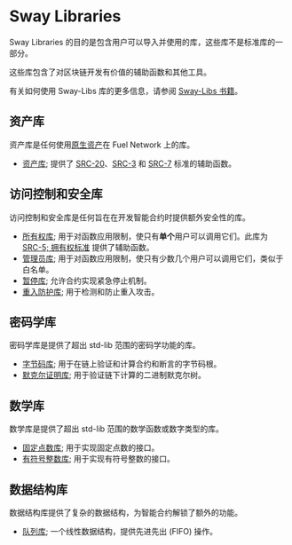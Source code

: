 # Sway Libraries

Sway Libraries 的目的是包含用户可以导入并使用的库，这些库不是标准库的一部分。

这些库包含了对区块链开发有价值的辅助函数和其他工具。

有关如何使用 Sway-Libs 库的更多信息，请参阅 [Sway-Libs 书籍](https://fuellabs.github.io/sway-libs/book/getting_started/index.html)。

## 资产库

资产库是任何使用[原生资产](../blockchain-development/native_assets.md)在 Fuel Network 上的库。

- [资产库](https://fuellabs.github.io/sway-libs/book/asset/index.html); 提供了 [SRC-20](https://github.com/FuelLabs/sway-standards/blob/master/SRCs/src-20.md)、[SRC-3](https://github.com/FuelLabs/sway-standards/blob/master/SRCs/src-3.md) 和 [SRC-7](https://github.com/FuelLabs/sway-standards/blob/master/SRCs/src-7.md) 标准的辅助函数。

## 访问控制和安全库

访问控制和安全库是任何旨在在开发智能合约时提供额外安全性的库。

- [所有权库](https://fuellabs.github.io/sway-libs/book/ownership/index.html); 用于对函数应用限制，使只有**单个**用户可以调用它们。此库为 [SRC-5; 拥有权标准](https://github.com/FuelLabs/sway-standards/blob/master/SRCs/src-5.md) 提供了辅助函数。
- [管理员库](https://fuellabs.github.io/sway-libs/book/admin/index.html); 用于对函数应用限制，使只有少数几个用户可以调用它们，类似于白名单。
- [暂停库](https://fuellabs.github.io/sway-libs/book/pausable/index.html); 允许合约实现紧急停止机制。
- [重入防护库](https://fuellabs.github.io/sway-libs/book/reentrancy/index.html); 用于检测和防止重入攻击。

## 密码学库

密码学库是提供了超出 std-lib 范围的密码学功能的库。

- [字节码库](https://fuellabs.github.io/sway-libs/book/bytecode/index.html); 用于在链上验证和计算合约和断言的字节码根。
- [默克尔证明库](https://fuellabs.github.io/sway-libs/book/merkle/index.html); 用于验证链下计算的二进制默克尔树。

## 数学库

数学库是提供了超出 std-lib 范围的数学函数或数字类型的库。

- [固定点数库](https://fuellabs.github.io/sway-libs/book/fixed_point/index.html); 用于实现固定点数的接口。
- [有符号整数库](https://fuellabs.github.io/sway-libs/book/signed_integers/index.html); 用于实现有符号整数的接口。

## 数据结构库

数据结构库提供了复杂的数据结构，为智能合约解锁了额外的功能。

- [队列库](https://fuellabs.github.io/sway-libs/book/queue/index.html); 一个线性数据结构，提供先进先出 (FIFO) 操作。
